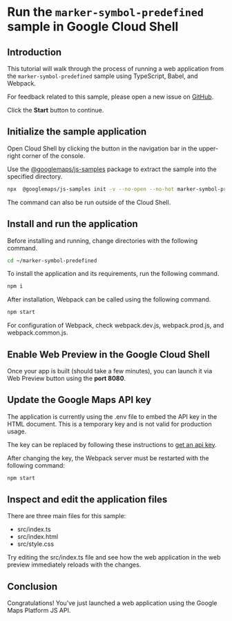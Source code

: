 # Run the `marker-symbol-predefined` sample in Google Cloud Shell

<walkthrough-tutorial-duration duration="10"/>

## Introduction

This tutorial will walk through the process of running a web application from
the `marker-symbol-predefined` sample using TypeScript, Babel, and Webpack.

For feedback related to this sample, please open a new issue on
[GitHub](https://github.com/googlemaps/js-samples/issues).

Click the **Start** button to continue.

## Initialize the sample application

Open Cloud Shell by clicking the
<walkthrough-cloud-shell-icon></walkthrough-cloud-shell-icon> button in the
navigation bar in the upper-right corner of the console.

Use the [@googlemaps/js-samples](https://www.npmjs.com/package/@googlemaps/js-samples) package to
extract the sample into the specified directory.

```bash
npx  @googlemaps/js-samples init -v --no-open --no-hot marker-symbol-predefined ~/marker-symbol-predefined
```

The command can also be run outside of the Cloud Shell.

## Install and run the application

Before installing and running, change directories with the following command.

```bash
cd ~/marker-symbol-predefined
```

To install the application and its requirements, run the following command.

```bash
npm i
```

After installation, Webpack can be called using the following command.

```bash
npm start
```

For configuration of Webpack, check
<walkthrough-editor-open-file filePath="marker-symbol-predefined/webpack.dev.js">webpack.dev.js</walkthrough-editor-open-file>,
<walkthrough-editor-open-file filePath="marker-symbol-predefined/webpack.prod.js">webpack.prod.js</walkthrough-editor-open-file>,
and
<walkthrough-editor-open-file filePath="marker-symbol-predefined/webpack.common.js">webpack.common.js</walkthrough-editor-open-file>.

## Enable Web Preview in the Google Cloud Shell

Once your app is built (should take a few minutes), you can launch it via
<walkthrough-spotlight-pointer target="cloudshell" spotlightId="devshell-web-preview-button">Web
Preview button</walkthrough-spotlight-pointer> using the **port 8080**.

## Update the Google Maps API key

The application is currently using the
<walkthrough-editor-open-file filePath="marker-symbol-predefined/.env">.env</walkthrough-editor-open-file>
file to embed the API key in the HTML document. This is a temporary key and is
not valid for production usage.

The key can be replaced by following these instructions to
[get an api key](https://developers.google.com/maps/documentation/javascript/get-api-key).

After changing the key, the Webpack server must be restarted with the following
command:

```bash
npm start
```

## Inspect and edit the application files

There are three main files for this sample:

*   <walkthrough-editor-open-file filePath="marker-symbol-predefined/src/index.ts">src/index.ts</walkthrough-editor-open-file>
*   <walkthrough-editor-open-file filePath="marker-symbol-predefined/src/index.html">src/index.html</walkthrough-editor-open-file>
*   <walkthrough-editor-open-file filePath="marker-symbol-predefined/src/style.css">src/style.css</walkthrough-editor-open-file>

Try editing the <walkthrough-editor-open-file filePath="marker-symbol-predefined/src/index.ts">src/index.ts</walkthrough-editor-open-file> file and see how the web application in the web preview immediately reloads with the changes.

## Conclusion

<walkthrough-conclusion-trophy></walkthrough-conclusion-trophy>

Congratulations! You've just launched a web application using the Google Maps
Platform JS API.
